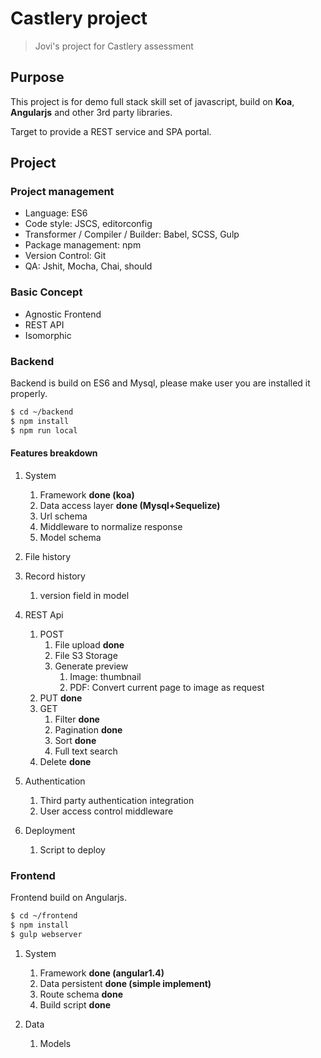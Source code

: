 # Castlery project

> Jovi's project for Castlery assessment

## Purpose

This project is for demo full stack skill set of javascript, build on **Koa**, **Angularjs** and other 3rd party libraries. 

Target to provide a REST service and SPA portal.

## Project

### Project management
* Language: ES6
* Code style: JSCS, editorconfig
* Transformer / Compiler / Builder: Babel, SCSS, Gulp
* Package management: npm
* Version Control: Git
* QA: Jshit, Mocha, Chai, should


### Basic Concept
* Agnostic Frontend
* REST API
* Isomorphic


### Backend

Backend is build on ES6 and Mysql, please make user you are installed it properly.

```bash
$ cd ~/backend
$ npm install
$ npm run local
```

#### Features breakdown
1.  System 
    1. Framework  **done (koa)**
    2. Data access layer **done (Mysql+Sequelize)**
    3. Url schema
    4. Middleware to normalize response
    5. Model schema
   6. File history
   7. Record history
        1. version field in model
    
2. REST Api
    1. POST
        1. File upload **done**
        2. File S3 Storage
        3. Generate preview
            1. Image: thumbnail
            2. PDF: Convert current page to image as request
    2. PUT **done**
    3. GET 
        1. Filter **done**
        2. Pagination **done**
        3. Sort **done**
        4. Full text search
    4. Delete **done**

3. Authentication
   1. Third party authentication integration
   2. User access control middleware
   
4. Deployment
    1. Script to deploy



### Frontend

Frontend build on Angularjs. 

```bash
$ cd ~/frontend
$ npm install
$ gulp webserver
```

1. System
    1. Framework **done (angular1.4)**
    2. Data persistent **done (simple implement)**
    3. Route schema **done**
    4. Build script **done**

2. Data
    1. Models
